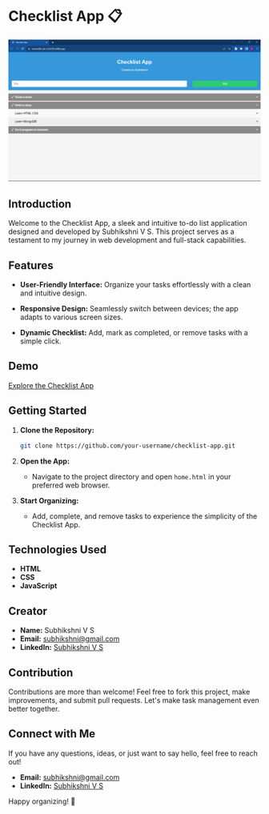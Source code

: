# Checklist App 📋

[![Checklist App](https://github.com/Subhikshni/Checklist-Website/blob/main/Screenshot%20(91).png)](https://venerable-pie-2cb220.netlify.app/)

## Introduction

Welcome to the Checklist App, a sleek and intuitive to-do list application designed and developed by Subhikshni V S. This project serves as a testament to my journey in web development and full-stack capabilities.

## Features

- **User-Friendly Interface:** Organize your tasks effortlessly with a clean and intuitive design.
  
- **Responsive Design:** Seamlessly switch between devices; the app adapts to various screen sizes.

- **Dynamic Checklist:** Add, mark as completed, or remove tasks with a simple click.

## Demo

[Explore the Checklist App](link_to_live_demo)

## Getting Started

1. **Clone the Repository:**
   ```bash
   git clone https://github.com/your-username/checklist-app.git
   ```

2. **Open the App:**
   - Navigate to the project directory and open `home.html` in your preferred web browser.

3. **Start Organizing:**
   - Add, complete, and remove tasks to experience the simplicity of the Checklist App.

## Technologies Used

- **HTML**
- **CSS**
- **JavaScript**

## Creator

- **Name:** Subhikshni V S
- **Email:** subhikshni@gmail.com
- **LinkedIn:** [Subhikshni V S](https://www.linkedin.com/in/subhikshni-v-s-33b971227)

## Contribution

Contributions are more than welcome! Feel free to fork this project, make improvements, and submit pull requests. Let's make task management even better together.

## Connect with Me

If you have any questions, ideas, or just want to say hello, feel free to reach out!

- **Email:** subhikshni@gmail.com
- **LinkedIn:** [Subhikshni V S](https://www.linkedin.com/in/subhikshni-v-s-33b971227)

Happy organizing! 🚀
```
